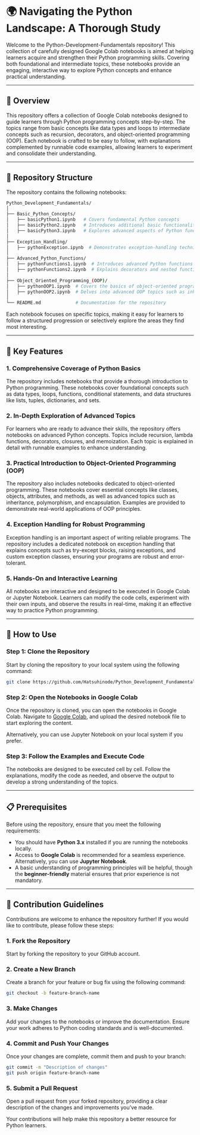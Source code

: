 #  🌍 Navigating the Python Landscape: A Thorough Study

Welcome to the Python-Development-Fundamentals repository! This collection of carefully designed Google Colab notebooks is aimed at helping learners acquire and strengthen their Python programming skills. Covering both foundational and intermediate topics, these notebooks provide an engaging, interactive way to explore Python concepts and enhance practical understanding.


---


## 📘 Overview
This repository offers a collection of Google Colab notebooks designed to guide learners through Python programming concepts step-by-step. The topics range from basic concepts like data types and loops to intermediate concepts such as recursion, decorators, and object-oriented programming (OOP). Each notebook is crafted to be easy to follow, with explanations complemented by runnable code examples, allowing learners to experiment and consolidate their understanding.

---

## 📂 Repository Structure
The repository contains the following notebooks:

```bash
Python_Development_Fundamentals/
│
├── Basic_Python_Concepts/
│   ├── basicPython1.ipynb   # Covers fundamental Python concepts
│   ├── basicPython2.ipynb   # Introduces additional basic functionalities
│   ├── basicPython3.ipynb   # Explores advanced aspects of Python functions
│
├── Exception_Handling/
│   ├── pythonException.ipynb  # Demonstrates exception-handling techniques
│
├── Advanced_Python_Functions/
│   ├── pythonFunctions1.ipynb  # Introduces advanced Python functions
│   ├── pythonFunctions2.ipynb  # Explains decorators and nested functions
│
├── Object_Oriented_Programming_(OOP)/
│   ├── pythonOOP1.ipynb  # Covers the basics of object-oriented programming
│   ├── pythonOOP2.ipynb  # Delves into advanced OOP topics such as inheritance
│
└── README.md             # Documentation for the repository
```

Each notebook focuses on specific topics, making it easy for learners to follow a structured progression or selectively explore the areas they find most interesting.


---


## 🌟 Key Features

### 1. Comprehensive Coverage of Python Basics
The repository includes notebooks that provide a thorough introduction to Python programming. These notebooks cover foundational concepts such as data types, loops, functions, conditional statements, and data structures like lists, tuples, dictionaries, and sets.

### 2. In-Depth Exploration of Advanced Topics
For learners who are ready to advance their skills, the repository offers notebooks on advanced Python concepts. Topics include recursion, lambda functions, decorators, closures, and memoization. Each topic is explained in detail with runnable examples to enhance understanding.

### 3. Practical Introduction to Object-Oriented Programming (OOP)
The repository also includes notebooks dedicated to object-oriented programming. These notebooks cover essential concepts like classes, objects, attributes, and methods, as well as advanced topics such as inheritance, polymorphism, and encapsulation. Examples are provided to demonstrate real-world applications of OOP principles.

### 4. Exception Handling for Robust Programming
Exception handling is an important aspect of writing reliable programs. The repository includes a dedicated notebook on exception handling that explains concepts such as try-except blocks, raising exceptions, and custom exception classes, ensuring your programs are robust and error-tolerant.

### 5. Hands-On and Interactive Learning
All notebooks are interactive and designed to be executed in Google Colab or Jupyter Notebook. Learners can modify the code cells, experiment with their own inputs, and observe the results in real-time, making it an effective way to practice Python programming.

---


## 🚀 How to Use

### Step 1: Clone the Repository
Start by cloning the repository to your local system using the following command:

```bash
git clone https://github.com/Hatsuhinode/Python_Development_Fundamentals.git
```

### Step 2: Open the Notebooks in Google Colab
Once the repository is cloned, you can open the notebooks in Google Colab. Navigate to [Google Colab](https://colab.research.google.com/), and upload the desired notebook file to start exploring the content.

Alternatively, you can use Jupyter Notebook on your local system if you prefer.

### Step 3: Follow the Examples and Execute Code
The notebooks are designed to be executed cell by cell. Follow the explanations, modify the code as needed, and observe the output to develop a strong understanding of the topics.

---


## 📋 Prerequisites
Before using the repository, ensure that you meet the following requirements:

- You should have **Python 3.x** installed if you are running the notebooks locally.
- Access to **Google Colab** is recommended for a seamless experience. Alternatively, you can use **Jupyter Notebook**.
- A basic understanding of programming principles will be helpful, though the **beginner-friendly** material ensures that prior experience is not mandatory.


---


## 🤝 Contribution Guidelines
Contributions are welcome to enhance the repository further! If you would like to contribute, please follow these steps:

### 1. Fork the Repository
Start by forking the repository to your GitHub account.

### 2. Create a New Branch
Create a branch for your feature or bug fix using the following command:

```bash
git checkout -b feature-branch-name
```

### 3. Make Changes
Add your changes to the notebooks or improve the documentation. Ensure your work adheres to Python coding standards and is well-documented.


### 4. Commit and Push Your Changes
Once your changes are complete, commit them and push to your branch:

```bash
git commit -m "Description of changes"
git push origin feature-branch-name
```


### 5. Submit a Pull Request
Open a pull request from your forked repository, providing a clear description of the changes and improvements you’ve made.

Your contributions will help make this repository a better resource for Python learners.